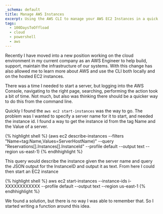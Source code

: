 ```yaml
---
_schema: default
title: Manage AWS Instances
excerpt: Using the AWS CLI to manage your AWS EC2 Instances in a quick and easy way
tags:
  - 100DaysToOffload
  - cloud
  - powershell
  - aws
---
```

Recently I have moved into a new position working on the cloud environment in my current company as an AWS Engineer to help build, support, maintain the infrastructure of our systems. With this change has also allowed me to learn more about AWS and use the CLI both locally and on the hosted EC2 instances.

There was a time I needed to start a server, but logging into the AWS Console, navigating to the right page, searching, performing the action took a bit of time. Not much, but also was thinking there should be a quicker way to do this from the command line.

Quickly I found the `aws ec2 start-instances` was the way to go. The problem was I wanted to specify a server name for it to start, and needed the instance id. I found a way to get the instance id from the tag Name and the Value of a server.

{% highlight shell %}
(aws ec2 describe-instances --filters "Name=tag:Name,Values=ServerHostName)" --query "Reservations[].Instances[].InstanceId" --profile default --output text --region us-east-1)
{% endhhighlight %}

This query would describe the instance given the server name and query the JSON output for the InstanceID and output it as text. From here I could then start an EC2 instance

{% highlight shell %}
aws ec2 start-instances --instance-ids i-XXXXXXXXXXXX --profile default --output text --region us-east-1
{% endhhighlight %}

We found a solution, but there is no way I was able to remember that. So I started writing a function around this idea.